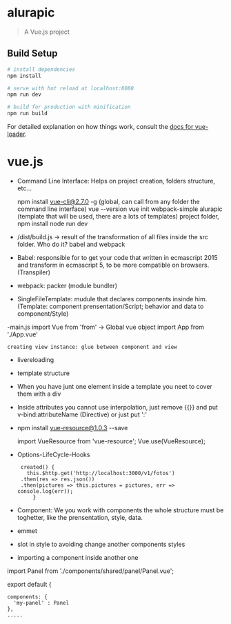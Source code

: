 # alurapic

> A Vue.js project

## Build Setup

``` bash
# install dependencies
npm install

# serve with hot reload at localhost:8080
npm run dev

# build for production with minification
npm run build
```

For detailed explanation on how things work, consult the [docs for vue-loader](http://vuejs.github.io/vue-loader).
# vue.js




- Command Line Interface: Helps on project creation, folders structure, etc...
	
	npm install vue-cli@2.7.0 -g (global, can call from any folder the command line interface)
	vue --version
	vue init webpack-simple alurapic (template that will be used, there are a lots of templates)
	project folder, npm install
	node run dev


 - /dist/build.js -> result of the transformation of all files inside the src folder. Who do it?
			     babel and webpack
 - Babel: responsible for to get your code that written in ecmascript 2015 and transform in ecmascript 5, to be more compatible on browsers. (Transpiler)
 - webpack: packer (module bundler)
 - SingleFileTemplate: mudule that declares components insinde him. (Template: component prensentation/Script; behavior and data to component/Style)

 -main.js
	import Vue from 'from' -> Global vue object
	import App from './App.vue'

	creating view instance: glue between component and view

 - livereloading
 - template structure

 - When you have junt one element inside a template you neet to cover them with a div

 - Inside attributes you cannot use interpolation, just remove {{}} and put v-bind:attributeName (Directive) or just put ':'

 - npm install vue-resource@1.0.3 --save

	import VueResource from 'vue-resource';
	Vue.use(VueResource);

 - Options-LifeCycle-Hooks

	    created() {
	      this.$http.get('http://localhost:3000/v1/fotos')
		.then(res => res.json())
		.then(pictures => this.pictures = pictures, err => console.log(err));
    	    }

 - Component: We you work with components the whole structure must be toghetter, like the prensentation, style, data.
 - emmet
 - slot in style to avoiding change another components styles
 - importing a component inside another one
   
  import Panel from './components/shared/panel/Panel.vue';

  export default {
  
    components: {
      'my-panel' : Panel   
    },
    .....
	


	

		



 


 
